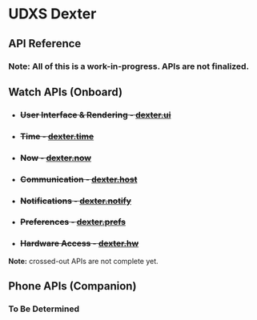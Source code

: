 # UDXS Dexter
## API Reference

### **Note:** All of this is a work-in-progress. APIs are not finalized.

## Watch APIs (Onboard)

- ### ~~User Interface & Rendering - [dexter.ui](ui.md)~~
- ### ~~Time - [dexter.time](time.md)~~
- ### ~~Now - [dexter.now](now.md)~~
- ### ~~Communication - [dexter.host](host.md)~~
- ### ~~Notifications - [dexter.notify](notify.md)~~
- ### ~~Preferences - [dexter.prefs](prefs.md)~~
- ### ~~Hardware Access - [dexter.hw](hw.md)~~

**Note:** crossed-out APIs  are not complete yet.
## Phone APIs (Companion)

### To Be Determined
